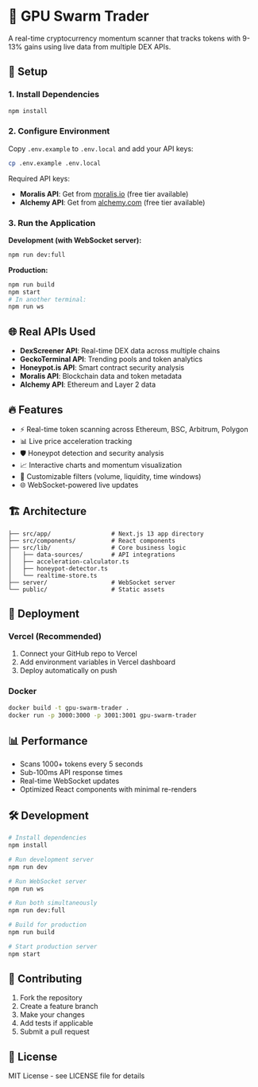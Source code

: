 # 🚀 GPU Swarm Trader

A real-time cryptocurrency momentum scanner that tracks tokens with 9-13% gains using live data from multiple DEX APIs.

## 🔧 Setup

### 1. Install Dependencies
```bash
npm install
```

### 2. Configure Environment
Copy `.env.example` to `.env.local` and add your API keys:

```bash
cp .env.example .env.local
```

Required API keys:
- **Moralis API**: Get from [moralis.io](https://moralis.io) (free tier available)
- **Alchemy API**: Get from [alchemy.com](https://alchemy.com) (free tier available)

### 3. Run the Application

**Development (with WebSocket server):**
```bash
npm run dev:full
```

**Production:**
```bash
npm run build
npm start
# In another terminal:
npm run ws
```

## 🌐 Real APIs Used

- **DexScreener API**: Real-time DEX data across multiple chains
- **GeckoTerminal API**: Trending pools and token analytics  
- **Honeypot.is API**: Smart contract security analysis
- **Moralis API**: Blockchain data and token metadata
- **Alchemy API**: Ethereum and Layer 2 data

## 🔥 Features

- ⚡ Real-time token scanning across Ethereum, BSC, Arbitrum, Polygon
- 📊 Live price acceleration tracking
- 🛡️ Honeypot detection and security analysis
- 📈 Interactive charts and momentum visualization
- 🎯 Customizable filters (volume, liquidity, time windows)
- 🌐 WebSocket-powered live updates

## 🏗️ Architecture

```
├── src/app/                 # Next.js 13 app directory
├── src/components/          # React components
├── src/lib/                 # Core business logic
│   ├── data-sources/        # API integrations
│   ├── acceleration-calculator.ts
│   ├── honeypot-detector.ts
│   └── realtime-store.ts
├── server/                  # WebSocket server
└── public/                  # Static assets
```

## 🚀 Deployment

### Vercel (Recommended)
1. Connect your GitHub repo to Vercel
2. Add environment variables in Vercel dashboard
3. Deploy automatically on push

### Docker
```bash
docker build -t gpu-swarm-trader .
docker run -p 3000:3000 -p 3001:3001 gpu-swarm-trader
```

## 📊 Performance

- Scans 1000+ tokens every 5 seconds
- Sub-100ms API response times
- Real-time WebSocket updates
- Optimized React components with minimal re-renders

## 🛠️ Development

```bash
# Install dependencies
npm install

# Run development server
npm run dev

# Run WebSocket server
npm run ws

# Run both simultaneously
npm run dev:full

# Build for production
npm run build

# Start production server
npm start
```

## 🤝 Contributing

1. Fork the repository
2. Create a feature branch
3. Make your changes
4. Add tests if applicable
5. Submit a pull request

## 📄 License

MIT License - see LICENSE file for details
